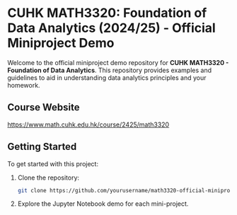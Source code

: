 # CUHK MATH3320: Foundation of Data Analytics (2024/25) - Official Miniproject Demo



Welcome to the official miniproject demo repository for **CUHK MATH3320 - Foundation of Data Analytics**. This repository provides examples and guidelines to aid in understanding data analytics principles and your homework.



## Course Website

https://www.math.cuhk.edu.hk/course/2425/math3320



## Getting Started

To get started with this project:

1. Clone the repository:

   ```sh
   git clone https://github.com/yourusername/math3320-official-miniproject.git
   ```

3. Explore the Jupyter Notebook demo for each mini-project.